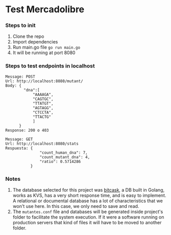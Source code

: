 # Test Mercadolibre

### Steps to init
1. Clone the repo
2. Import dependencies
3. Run main.go file ```go run main.go```
4. It will be running at port 8080

### Steps to test endpoints in localhost
```
Message: POST 
Url: http://localhost:8080/mutant/
Body: {
      	"dna":[
      		"AAAAGA",
      		"CAGTGC",
      		"TTATGT",
      		"AGTAGG",
      		"CTCCTA",
      		"TTACTG"
      		]
      }
Response: 200 o 403
```
```
Message: GET 
Url: http://localhost:8080/stats
Respuesta: {
               "count_human_dna": 7,
               "count_mutant_dna": 4,
               "ratio": 0.5714286
           }
```

### Notes
1. The database selected for this project was [bitcask](https://git.mills.io/prologic/bitcask), a DB built in Golang, works as KVS, has a very short response time, and is easy to implement. A relational or documental database has a lot of characteristics that we won't use here. In this case, we only need to save and read.
2. The `mutantes.conf` file and databases will be generated inside project's folder to facilitate the system execution. If it were a software running on production servers that kind of files it will have to be moved to another folder.


